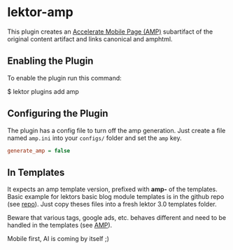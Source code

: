 # lektor-amp

This plugin creates an [Accelerate Mobile Page (AMP)](https://www.ampproject.org/) subartifact of the original content artifact and links canonical and amphtml. 

## Enabling the Plugin

To enable the plugin run this command:

$ lektor plugins add amp

## Configuring the Plugin

The plugin has a config file to turn off the amp generation. Just create 
a file named `amp.ini` into your `configs/` folder and set the `amp` key.

```ini
generate_amp = false
```

## In Templates

It expects an amp template version, prefixed with **amp-** of the templates.
Basic example for lektors basic blog module templates is in the github repo
(see [repo](https://github.com/rebeling/lektor-amp/example)).
Just copy theses files into a fresh lektor 3.0 templates folder.

Beware that various tags, google ads, etc. behaves different and need 
to be handled in the templates (see [AMP](https://www.ampproject.org/docs/getting-started/)).


Mobile first, AI is coming by itself ;)
